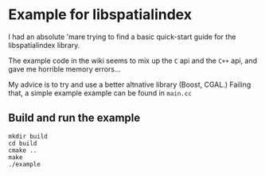 Example for libspatialindex
===========================

I had an absolute 'mare trying to find a basic quick-start guide for the libspatialindex library.

The example code in the wiki seems to mix up the `C` api and the `C++` api, and gave me horrible
memory errors...

My advice is to try and use a better altnative library (Boost, CGAL.) Failing that, a simple
example example can be found in `main.cc`


Build and run the example
-------------------------
```
mkdir build
cd build
cmake ..
make
./example
```
